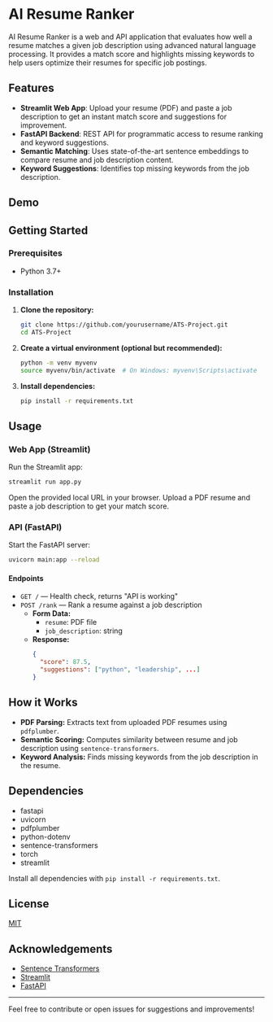 # AI Resume Ranker

AI Resume Ranker is a web and API application that evaluates how well a resume matches a given job description using advanced natural language processing. It provides a match score and highlights missing keywords to help users optimize their resumes for specific job postings.

## Features

- **Streamlit Web App**: Upload your resume (PDF) and paste a job description to get an instant match score and suggestions for improvement.
- **FastAPI Backend**: REST API for programmatic access to resume ranking and keyword suggestions.
- **Semantic Matching**: Uses state-of-the-art sentence embeddings to compare resume and job description content.
- **Keyword Suggestions**: Identifies top missing keywords from the job description.

## Demo

## Getting Started

### Prerequisites

- Python 3.7+

### Installation

1. **Clone the repository:**
   ```bash
   git clone https://github.com/yourusername/ATS-Project.git
   cd ATS-Project
   ```
2. **Create a virtual environment (optional but recommended):**
   ```bash
   python -m venv myvenv
   source myvenv/bin/activate  # On Windows: myvenv\Scripts\activate
   ```
3. **Install dependencies:**
   ```bash
   pip install -r requirements.txt
   ```

## Usage

### Web App (Streamlit)

Run the Streamlit app:

```bash
streamlit run app.py
```

Open the provided local URL in your browser. Upload a PDF resume and paste a job description to get your match score.

### API (FastAPI)

Start the FastAPI server:

```bash
uvicorn main:app --reload
```

#### Endpoints

- `GET /` — Health check, returns "API is working"
- `POST /rank` — Rank a resume against a job description
  - **Form Data:**
    - `resume`: PDF file
    - `job_description`: string
  - **Response:**
    ```json
    {
      "score": 87.5,
      "suggestions": ["python", "leadership", ...]
    }
    ```

## How it Works

- **PDF Parsing:** Extracts text from uploaded PDF resumes using `pdfplumber`.
- **Semantic Scoring:** Computes similarity between resume and job description using `sentence-transformers`.
- **Keyword Analysis:** Finds missing keywords from the job description in the resume.

## Dependencies

- fastapi
- uvicorn
- pdfplumber
- python-dotenv
- sentence-transformers
- torch
- streamlit

Install all dependencies with `pip install -r requirements.txt`.

## License

[MIT](LICENSE)

## Acknowledgements

- [Sentence Transformers](https://www.sbert.net/)
- [Streamlit](https://streamlit.io/)
- [FastAPI](https://fastapi.tiangolo.com/)

---

Feel free to contribute or open issues for suggestions and improvements!
